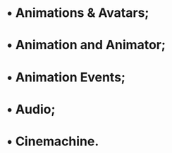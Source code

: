 # • Animations & Avatars;
# • Animation and Animator;
# • Animation Events;
# • Audio;
# • Cinemachine.

